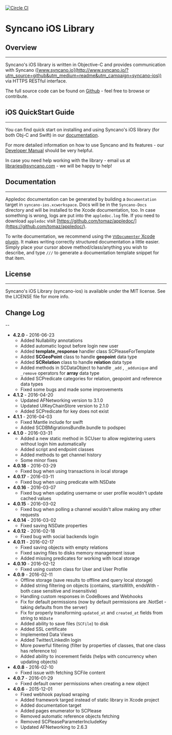 [![Circle CI](https://circleci.com/gh/Syncano/syncano-ios/tree/master.svg?style=svg)](https://circleci.com/gh/Syncano/syncano-ios/tree/master)

# Syncano iOS Library

## Overview
---

Syncano's iOS library is written in Objective-C and provides communication with Syncano ([www.syncano.io](http://www.syncano.io/?utm_source=github&utm_medium=readme&utm_campaign=syncano-ios)) via HTTPS RESTful interface.

The full source code can be found on [Github](https://github.com/Syncano/syncano-ios) - feel free to browse or contribute.

## iOS QuickStart Guide
---

You can find quick start on installing and using Syncano's iOS library (for both Obj-C and Swift) in our [documentation](http://docs.syncano.com/docs/ios/?utm_source=github&utm_medium=readme&utm_campaign=syncano-ios).

For more detailed information on how to use Syncano and its features - our [Developer Manual](http://docs.syncano.com/docs/getting-started-with-syncano/?utm_source=github&utm_medium=readme&utm_campaign=syncano-ios) should be very helpful.

In case you need help working with the library - email us at libraries@syncano.com - we will be happy to help!

## Documentation
-------------

 Appledoc documentation can be generated by building a `Documentation` target in `syncano-ios.xcworkspace`. Docs will be in the `Syncano-Docs` directory and will be installed to the Xcode documentation, too. In case something is wrong, logs are put into the `appledoc.log` file. If you need to download `appledoc` visit [https://github.com/tomaz/appledoc/](https://github.com/tomaz/appledoc/).

To write documentation, we recommend using the [`VVDocumenter` Xcode plugin](https://github.com/onevcat/VVDocumenter-Xcode). It makes writing correctly structured documentation a little easier. Simply place your cursor above method/class/anything you wish to describe, and type `///` to generate a documentation template snippet for that item.

## License
---

Syncano's iOS Library (syncano-ios) is available under the MIT license. See the LICENSE file for more info.

## Change Log
--
* **4.2.0** - 2016-06-23
    * Added Nullability annotations
    * Added automatic logout before login new user
    * Added **template_response** handler class SCPleaseForTemplate
    * Added **SCGeoPoint** class to handle **geopoint** data type
    * Added **SCRelation** class to handle **relation** data type
    * Added methods in SCDataObject to handle  `_add` , `_addunique` and `_remove` operators for **array** data type
    * Added SCPredicate categories for relation, geopoint and reference data types
    * Fixed some bugs and made some improvements
* **4.1.2** - 2016-04-20
    * Updated AFNetworking version to 3.1.0
    * Updated UIKeyChainStore version to 2.1.0
    * Added SCPredicate for key does not exist
* **4.1.1** - 2016-04-03
    * Fixed Mantle include for swift
    * Added SCDBMigrationsBundle.bundle to podspec
* **4.1.0** - 2016-03-31
    * Added a new static method in SCUser to allow registering users without login him automatically
    * Added script and endpoint classes
    * Added methods to get channel history
    * Some minor fixes
* **4.0.18** - 2016-03-29
    * Fixed bug when using transactions in local storage
* **4.0.17** - 2016-03-11
    * Fixed bug when using predicate with NSDate
* **4.0.16** - 2016-03-07
    * Fixed bug when updating username or user profile wouldn't update cached values
* **4.0.15** - 2016-03-02
    * Fixed bug when polling a channel wouldn't allow making any other requests
* **4.0.14** - 2016-03-02
    * Fixed saving NSDate properties
* **4.0.12** - 2016-02-18
    * Fixed bug with social backends login
* **4.0.11** - 2016-02-17
    * Fixed saving objects with empty relations
    * Fixed saving files to disks memory management issue
    * Added missing predicates for working with local storage
* **4.0.10** - 2016-02-12
    * Fixed using custom class for User and User Profile
* **4.0.9** - 2016-02-11
    * Offline storage (save results to offline and query local storage)
    * Added string filtering on objects (contains, startsWith, endsWith - both case sensitive and insensitivie)
    * Handling custom responses in CodeBoxes and Webhooks
    * Fix for default permissions (now by default permissions are .NotSet - taking defaults from the server)
    * Fix for properly transforming `updated_at` and `created_at` fields from string to `NSDate`
    * Added ability to save files (`SCFile`) to disk
    * Added SSL certificate  
    * Implemented Data Views
    * Added Twitter/LinkedIn login
    * More powerful filtering (filter by properties of classes, that one class has reference to)
    * Added ability to incerement fields (helps with concurrency when updating objects)
* **4.0.8** - 2016-02-10
    * Fixed issue with fetching SCFile content
* **4.0.7** - 2016-01-29
    * Fixed default owner permissions when creating a new object
* **4.0.6** - 2015-12-01
    * Fixed webhook payload wraping
    * Added framework targed instead of static library in Xcode project
    * Added documentation target
    * Added pages enumerator to SCPlease
    * Removed automatic reference objects fetching
    * Removed SCPleaseParameterIncludeKey
    * Updated AFNetworking to 2.6.3
